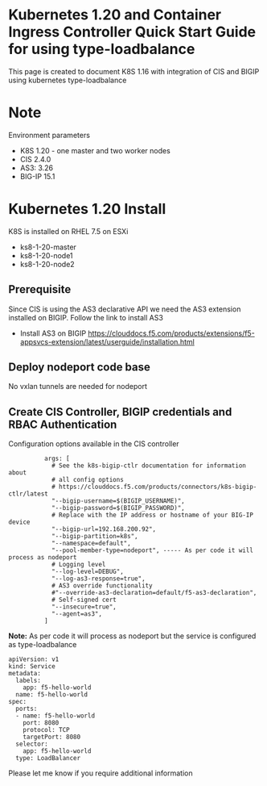 # Kubernetes 1.20 and Container Ingress Controller Quick Start Guide for using type-loadbalance

This page is created to document K8S 1.16 with integration of CIS and BIGIP using kubernetes type-loadbalance 

# Note

Environment parameters

* K8S 1.20 - one master and two worker nodes
* CIS 2.4.0
* AS3: 3.26
* BIG-IP 15.1

# Kubernetes 1.20 Install

K8S is installed on RHEL 7.5 on ESXi

* ks8-1-20-master  
* ks8-1-20-node1
* ks8-1-20-node2

## Prerequisite

Since CIS is using the AS3 declarative API we need the AS3 extension installed on BIGIP. Follow the link to install AS3
 
* Install AS3 on BIGIP
https://clouddocs.f5.com/products/extensions/f5-appsvcs-extension/latest/userguide/installation.html

## Deploy nodeport code base

No vxlan tunnels are needed for nodeport

## Create CIS Controller, BIGIP credentials and RBAC Authentication

Configuration options available in the CIS controller
```
          args: [
            # See the k8s-bigip-ctlr documentation for information about
            # all config options
            # https://clouddocs.f5.com/products/connectors/k8s-bigip-ctlr/latest
            "--bigip-username=$(BIGIP_USERNAME)",
            "--bigip-password=$(BIGIP_PASSWORD)",
            # Replace with the IP address or hostname of your BIG-IP device
            "--bigip-url=192.168.200.92",
            "--bigip-partition=k8s",
            "--namespace=default",
            "--pool-member-type=nodeport", ----- As per code it will process as nodeport
            # Logging level
            "--log-level=DEBUG",
            "--log-as3-response=true",
            # AS3 override functionality
            #"--override-as3-declaration=default/f5-as3-declaration",
            # Self-signed cert
            "--insecure=true",
            "--agent=as3",
          ]
```
**Note:** As per code it will process as nodeport but the service is configured as type-loadbalance 

```
apiVersion: v1
kind: Service
metadata:
  labels:
    app: f5-hello-world
  name: f5-hello-world
spec:
  ports:
  - name: f5-hello-world
    port: 8080
    protocol: TCP
    targetPort: 8080
  selector:
    app: f5-hello-world
  type: LoadBalancer
  ```

Please let me know if you require additional information